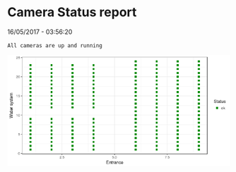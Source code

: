 Camera Status report
================
16/05/2017 - 03:56:20

    All cameras are up and running

![](camreport_files/figure-markdown_github/unnamed-chunk-2-1.png)
